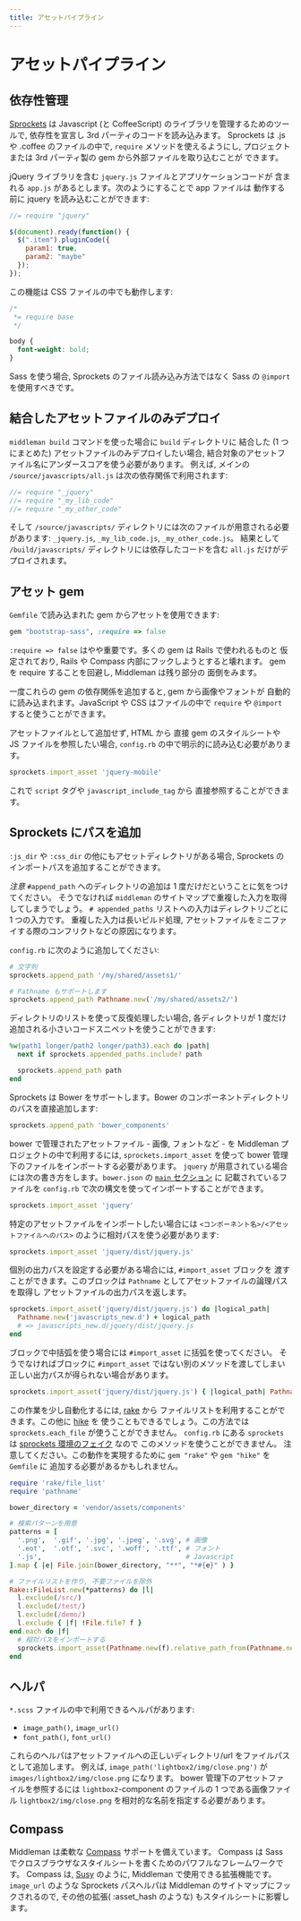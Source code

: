 ```yaml
---
title: アセットパイプライン
---
```


# アセットパイプライン

## 依存性管理

[Sprockets] は Javascript (と CoffeeScript) のライブラリを管理するためのツールで,
依存性を宣言し 3rd パーティのコードを読み込みます。
Sprockets は .js や .coffee のファイルの中で,  `require` メソッドを使えるようにし,
プロジェクトまたは 3rd パーティ製の gem から外部ファイルを取り込むことが
できます。

jQuery ライブラリを含む `jquery.js` ファイルとアプリケーションコードが
含まれる `app.js` があるとします。次のようにすることで app ファイルは
動作する前に jquery を読み込むことができます:

``` javascript
//= require "jquery"

$(document).ready(function() {
  $(".item").pluginCode({
    param1: true,
    param2: "maybe"
  });
});
```

この機能は CSS ファイルの中でも動作します:

``` css
/*
 *= require base
 */

body {
  font-weight: bold;
}

```

Sass を使う場合, Sprockets のファイル読み込み方法ではなく
Sass の `@import` を使用すべきです。

## 結合したアセットファイルのみデプロイ

`middleman build` コマンドを使った場合に `build` ディレクトリに
結合した (1 つにまとめた) アセットファイルのみデプロイしたい場合,
結合対象のアセットファイル名にアンダースコアを使う必要があります。
例えば, メインの `/source/javascripts/all.js` は次の依存関係で利用されます:

``` javascript
//= require "_jquery"
//= require "_my_lib_code"
//= require "_my_other_code"
```

そして `/source/javascripts/` ディレクトリには次のファイルが用意される必要があります:
`_jquery.js`, `_my_lib_code.js`, `_my_other_code.js`。
結果として `/build/javascripts/` ディレクトリには依存したコードを含む
`all.js` だけがデプロイされます。

## アセット gem

`Gemfile` で読み込まれた gem からアセットを使用できます:

```ruby
gem "bootstrap-sass", :require => false
```

`:require => false` はやや重要です。多くの gem は Rails で使われるものと
仮定されており, Rails や Compass 内部にフックしようとすると壊れます。
gem を require することを回避し, Middleman は残り部分の
面倒をみます。

一度これらの gem の依存関係を追加すると, gem から画像やフォントが
自動的に読み込まれます。JavaScript や CSS はファイルの中で
`require` や `@import` すると使うことができます。

アセットファイルとして追加せず,
HTML から 直接 gem のスタイルシートや JS ファイルを参照したい場合,
`config.rb` の中で明示的に読み込む必要があります。

```ruby
sprockets.import_asset 'jquery-mobile'
```

これで `script` タグや `javascript_include_tag` から
直接参照することができます。

## Sprockets にパスを追加

`:js_dir` や `:css_dir` の他にもアセットディレクトリがある場合,
Sprockets のインポートパスを追加することができます。

*注意* `#append_path` へのディレクトリの追加は 1 度だけだということに気をつけてください。
そうでなければ `middleman` のサイトマップで重複した入力を取得してしまうでしょう。
`# appended_paths` リストへの入力はディレクトリごとに 1 つの入力です。
重複した入力は長いビルド処理, アセットファイルをミニファイする際のコンフリクトなどの原因になります。

`config.rb` に次のように追加してください:

```ruby
# 文字列
sprockets.append_path '/my/shared/assets1/'

# Pathname もサポートします
sprockets.append_path Pathname.new('/my/shared/assets2/')
```

ディレクトリのリストを使って反復処理したい場合,
各ディレクトリが 1 度だけ追加される小さいコードスニペットを使うことができます:

```ruby
%w(path1 longer/path2 longer/path3).each do |path|
  next if sprockets.appended_paths.include? path

  sprockets.append_path path
end
```

Sprockets は Bower をサポートします。Bower のコンポーネントディレクトリのパスを直接追加します:

```ruby
sprockets.append_path 'bower_components'
```

bower で管理されたアセットファイル - 画像, フォントなど - を Middleman プロジェクトの中で利用するには,
`sprockets.import_asset` を使って bower 管理下のファイルをインポートする必要があります。
`jquery` が用意されている場合には次の書き方をします。`bower.json` の
[`main` セクション](https://github.com/bower/bower.json-spec) に
記載されているファイルを `config.rb` で次の構文を使ってインポートすることができます。

```ruby
sprockets.import_asset 'jquery'
```

特定のアセットファイルをインポートしたい場合には
`<コンポーネント名>/<アセットファイルへのパス>` のように相対パスを使う必要があります:

```ruby
sprockets.import_asset 'jquery/dist/jquery.js'
```

個別の出力パスを設定する必要がある場合には, `#import_asset` ブロックを
渡すことができます。このブロックは `Pathname` としてアセットファイルの論理パスを取得し
アセットファイルの出力パスを返します。

```ruby
sprockets.import_asset('jquery/dist/jquery.js') do |logical_path|
  Pathname.new('javascripts_new.d') + logical_path
  # => javascripts_new.d/jquery/dist/jquery.js
end
```

ブロックで中括弧を使う場合には `#import_asset` に括弧を使ってください。
そうでなければブロックに `#import_asset` ではない別のメソッドを渡してしまい
正しい出力パスが得られない場合があります。

```ruby
sprockets.import_asset('jquery/dist/jquery.js') { |logical_path| Pathname.new('javascripts_new.d') + logical_path }
```

この作業を少し自動化するには, [rake](https://github.com/jimweirich/rake) から
ファイルリストを利用することができます。この他に [hike](https://github.com/sstephenson/hike) を
使うこともできるでしょう。この方法では `sprockets.each_file` が使うことができません。
`config.rb` にある `sprockets` は 
[sprockets 環境のフェイク](https://github.com/middleman/middleman-sprockets/blob/master/lib/middleman-sprockets/config_only_environment.rb) なので
このメソッドを使うことができません。
注意してください。この動作を実現するために `gem "rake"` や `gem "hike"` を `Gemfile` に
追加する必要があるかもしれません。

```ruby
require 'rake/file_list'
require 'pathname'

bower_directory = 'vendor/assets/components'

# 検索パターンを用意
patterns = [
  '.png',  '.gif', '.jpg', '.jpeg', '.svg', # 画像
  '.eot',  '.otf', '.svc', '.woff', '.ttf', # フォント
  '.js',                                    # Javascript
].map { |e| File.join(bower_directory, "**", "*#{e}" ) }

# ファイルリストを作り, 不要ファイルを除外
Rake::FileList.new(*patterns) do |l|
  l.exclude(/src/)
  l.exclude(/test/)
  l.exclude(/demo/)
  l.exclude { |f| !File.file? f }
end.each do |f|
  # 相対パスをインポートする
  sprockets.import_asset(Pathname.new(f).relative_path_from(Pathname.new(bower_directory)))
end
```

## ヘルパ

`*.scss` ファイルの中で利用できるヘルパがあります:

* `image_path()`, `image_url()`
* `font_path()`, `font_url()`

これらのヘルパはアセットファイルへの正しいディレクトリ/url をファイルパスとして追加します。
例えば, `image_path('lightbox2/img/close.png')` が
`images/lightbox2/img/close.png` になります。 bower 管理下のアセットファイルを参照するには
`lightbox2`-component のファイルの 1 つである画像ファイル `lightbox2/img/close.png`
を相対的な名前を指定する必要があります。

## Compass

Middleman は柔軟な [Compass] サポートを備えています。
Compass は Sass でクロスブラウザなスタイルシートを書くためのパワフルなフレームワークです。
Compass は, [Susy] のように, Middleman で使用できる拡張機能です。
`image_url` のような Sprockets パスヘルパは Middleman のサイトマップにフックされるので,
その他の拡張( :asset_hash のような) もスタイルシートに影響します。

[Sprockets]: https://github.com/sstephenson/sprockets
[Compass]: http://compass-style.org
[Susy]: http://susy.oddbird.net
